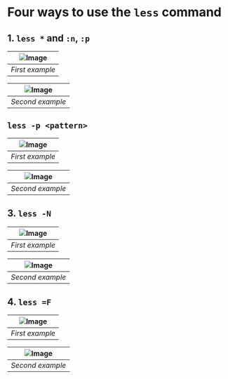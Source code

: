 # Four ways to use the `less` command

## 1. `less *` and `:n`, `:p`

| ![Image](a1.jpg) | 
|:--:| 
| *First example*

| ![Image](a2.jpg) | 
|:--:| 
| *Second example*

## `less -p <pattern>`

| ![Image](b1.jpg) | 
|:--:| 
| *First example*

| ![Image](b2.jpg) | 
|:--:| 
| *Second example*
## 3. `less -N`

| ![Image](c1.jpg) | 
|:--:| 
| *First example*

| ![Image](c2.jpg) | 
|:--:| 
| *Second example*

## 4. `less =F`

| ![Image](d1.jpg) | 
|:--:| 
| *First example*

| ![Image](d2.jpg) | 
|:--:| 
| *Second example*
